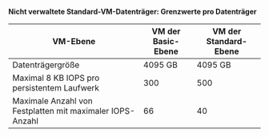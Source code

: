**Nicht verwaltete Standard-VM-Datenträger: Grenzwerte pro Datenträger**

| VM-Ebene | VM der Basic-Ebene | VM der Standard-Ebene |
| --- | --- | --- |
| Datenträgergröße |4095 GB |4095 GB |
| Maximal 8 KB IOPS pro persistentem Laufwerk |300 |500 |
| Maximale Anzahl von Festplatten mit maximaler IOPS-Anzahl |66 |40 |

